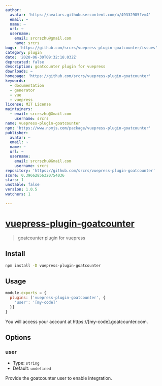 ```yaml
---
author:
  avatar: 'https://avatars.githubusercontent.com/u/49332985?v=4'
  email: ~
  name: ~
  url: ~
  username:
    email: srcrszhu@gmail.com
    name: srcrs
bugs: 'https://github.com/srcrs/vuepress-plugin-goatcounter/issues'
category: plugin
date: '2020-06-30T09:32:18.032Z'
deprecated: false
description: goatcounter plugin for vuepress
downloads: ~
homepage: 'https://github.com/srcrs/vuepress-plugin-goatcounter'
keywords:
  - documentation
  - generator
  - vue
  - vuepress
license: MIT License
maintainers:
  - email: srcrszhu@Gmail.com
    username: srcrs
name: vuepress-plugin-goatcounter
npm: 'https://www.npmjs.com/package/vuepress-plugin-goatcounter'
publisher:
  avatar: ~
  email: ~
  name: ~
  url: ~
  username:
    email: srcrszhu@Gmail.com
    username: srcrs
repository: 'https://github.com/srcrs/vuepress-plugin-goatcounter'
score: 0.39662856320754036
stars: 1
unstable: false
version: 1.0.5
watchers: 1

---
```


# [vuepress-plugin-goatcounter](https://github.com/srcrs/vuepress-plugin-goatcounter)

> goatcounter plugin for vuepress

## Install

```bash
npm install -D vuepress-plugin-goatcounter
```

## Usage

```javascript
module.exports = {
  plugins: ['vuepress-plugin-goatcounter', {
    'user': '[my-code]'
  }]
}
```

You will access your account at https://[my-code].goatcounter.com.

## Options

### user

- Type: `string`
- Default: `undefined`

Provide the goatcounter user to enable integration.
